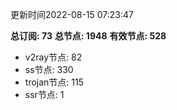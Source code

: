 更新时间2022-08-15 07:23:47

**总订阅: 73**
**总节点: 1948**
**有效节点: 528**
- v2ray节点: 82
- ss节点: 330
- trojan节点: 115
- ssr节点: 1
